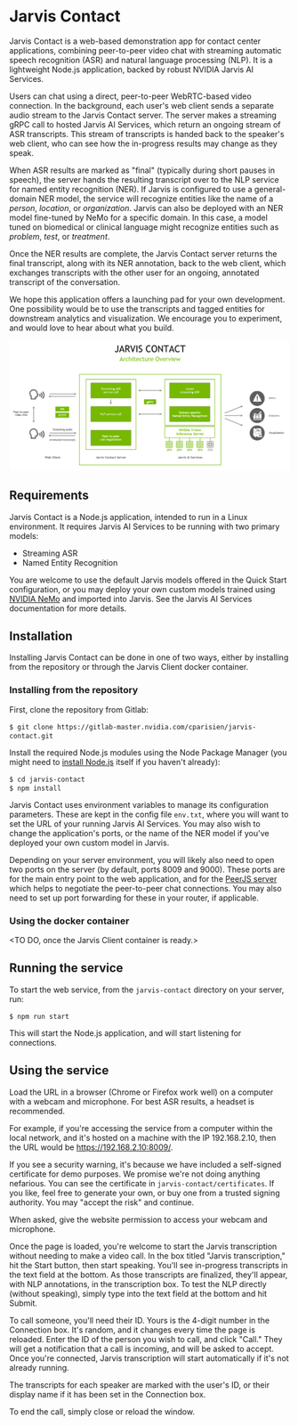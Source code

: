 # Jarvis Contact

Jarvis Contact is a web-based demonstration app for contact center applications, combining peer-to-peer video chat with streaming automatic speech recognition (ASR) and natural language processing (NLP). It is a lightweight Node.js application, backed by robust NVIDIA Jarvis AI Services.

<Add screenshot here>

Users can chat using a direct, peer-to-peer WebRTC-based video connection. In the background, each user's web client sends a separate audio stream to the Jarvis Contact server. The server makes a streaming gRPC call to hosted Jarvis AI Services, which return an ongoing stream of ASR transcripts. This stream of transcripts is handed back to the speaker's web client, who can see how the in-progress results may change as they speak.

When ASR results are marked as "final" (typically during short pauses in speech), the server hands the resulting transcript over to the NLP service for named entity recognition (NER). If Jarvis is configured to use a general-domain NER model, the service will recognize entities like the name of a *person*, *location*, or *organization*. Jarvis can also be deployed with an NER model fine-tuned by NeMo for a specific domain. In this case, a model tuned on biomedical or clinical language might recognize entities such as *problem*, *test*, or *treatment*.

Once the NER results are complete, the Jarvis Contact server returns the final transcript, along with its NER annotation, back to the web client, which exchanges transcripts with the other user for an ongoing, annotated transcript of the conversation.

We hope this application offers a launching pad for your own development. One possibility would be to use the transcripts and tagged entities for downstream analytics and visualization. We encourage you to experiment, and would love to hear about what you build.

![jarvis-contact-architecture](.\doc\jarvis-contact-architecture.png)



## Requirements

Jarvis Contact is a Node.js application, intended to run in a Linux environment. It requires Jarvis AI Services to be running with two primary models:

- Streaming ASR
- Named Entity Recognition

You are welcome to use the default Jarvis models offered in the Quick Start configuration, or you may deploy your own custom models trained using [NVIDIA NeMo](https://developer.nvidia.com/nvidia-nemo) and imported into Jarvis. See the Jarvis AI Services documentation for more details.

## Installation

Installing Jarvis Contact can be done in one of two ways, either by installing from the repository or through the Jarvis Client docker container.

### Installing from the repository

First, clone the repository from Gitlab:

```
$ git clone https://gitlab-master.nvidia.com/cparisien/jarvis-contact.git
```

Install the required Node.js modules using the Node Package Manager (you might need to [install Node.js](https://nodejs.org/en/) itself if you haven't already):

```
$ cd jarvis-contact
$ npm install
```

Jarvis Contact uses environment variables to manage its configuration parameters. These are kept in the config file `env.txt`, where you will want to set the URL of your running Jarvis AI Services. You may also wish to change the application's ports, or the name of the NER model if you've deployed your own custom model in Jarvis.

Depending on your server environment, you will likely also need to open two ports on the server (by default, ports 8009 and 9000). These ports are for the main entry point to the web application, and for the [PeerJS server](https://github.com/peers/peerjs-server) which helps to negotiate the peer-to-peer chat connections. You may also need to set up port forwarding for these in your router, if applicable.

### Using the docker container

<TO DO, once the Jarvis Client container is ready.>

## Running the service

To start the web service, from the `jarvis-contact`  directory on your server, run:

```
$ npm run start
```

This will start the Node.js application, and will start listening for connections.

## Using the service

Load the URL in a browser (Chrome or Firefox work well) on a computer with a webcam and microphone. For best ASR results, a headset is recommended.

For example, if you're accessing the service from a computer within the local network, and it's hosted on a machine with the IP 192.168.2.10, then the URL would be https://192.168.2.10:8009/.

If you see a security warning, it's because we have included a self-signed certificate for demo purposes. We promise we're not doing anything nefarious. You can see the certificate in `jarvis-contact/certificates`. If you like, feel free to generate your own, or buy one from a trusted signing authority. You may "accept the risk" and continue.

When asked, give the website permission to access your webcam and microphone.

Once the page is loaded, you're welcome to start the Jarvis transcription without needing to make a video call. In the box titled "Jarvis transcription," hit the Start button, then start speaking. You'll see in-progress transcripts in the text field at the bottom. As those transcripts are finalized, they'll appear, with NLP annotations, in the transcription box. To test the NLP directly (without speaking), simply type into the text field at the bottom and hit Submit.

To call someone, you'll need their ID. Yours is the 4-digit number in the Connection box. It's random, and it changes every time the page is reloaded. Enter the ID of the person you wish to call, and click "Call." They will get a notification that a call is incoming, and will be asked to accept. Once you're connected, Jarvis transcription will start automatically if it's not already running.

The transcripts for each speaker are marked with the user's ID, or their display name if it has been set in the Connection box.

To end the call, simply close or reload the window.

